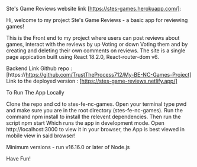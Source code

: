 Ste's Game Reviews
website link [https://stes-games.herokuapp.com/]:

Hi, welcome to my project Ste's Game Reviews - a basic app for reviewing games!

This is the Front end to my project where users can post reviews about games, interact with the reviews by up Voting or down Voting them and by creating and deleting their own comments on reviews. The site is a single page appication built using React 18.2.0, React-router-dom v6.

Backend Link
Github repo : [https://https://github.com/TrustTheProcess712/My-BE-NC-Games-Project] Link to the deployed version : [https://stes-game-reviews.netlify.app/]

To Run The App Locally

Clone the repo and cd to stes-fe-nc-games. Open your terminal type pwd and make sure you are in the root directory (stes-fe-nc-games). Run the command npm install to install the relevent dependencies. Then run the script npm start Which runs the app in development mode. Open http://localhost:3000 to view it in your browser, the App is best viewed in mobile view in said browser!

Minimum versions - run v16.16.0 or later of Node.js

Have Fun!
